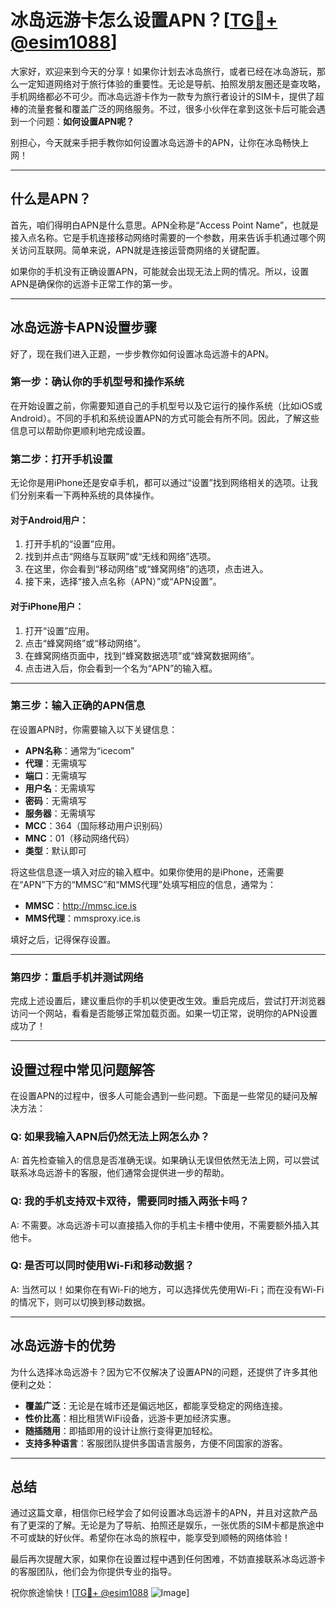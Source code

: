 # 冰岛远游卡怎么设置APN？[[TG💪+ @esim1088](https://t.me/s/esim1088)]

大家好，欢迎来到今天的分享！如果你计划去冰岛旅行，或者已经在冰岛游玩，那么一定知道网络对于旅行体验的重要性。无论是导航、拍照发朋友圈还是查攻略，手机网络都必不可少。而冰岛远游卡作为一款专为旅行者设计的SIM卡，提供了超棒的流量套餐和覆盖广泛的网络服务。不过，很多小伙伴在拿到这张卡后可能会遇到一个问题：**如何设置APN呢？**

别担心，今天就来手把手教你如何设置冰岛远游卡的APN，让你在冰岛畅快上网！

---

## 什么是APN？

首先，咱们得明白APN是什么意思。APN全称是“Access Point Name”，也就是接入点名称。它是手机连接移动网络时需要的一个参数，用来告诉手机通过哪个网关访问互联网。简单来说，APN就是连接运营商网络的关键配置。

如果你的手机没有正确设置APN，可能就会出现无法上网的情况。所以，设置APN是确保你的远游卡正常工作的第一步。

---

## 冰岛远游卡APN设置步骤

好了，现在我们进入正题，一步步教你如何设置冰岛远游卡的APN。

### 第一步：确认你的手机型号和操作系统

在开始设置之前，你需要知道自己的手机型号以及它运行的操作系统（比如iOS或Android）。不同的手机和系统设置APN的方式可能会有所不同。因此，了解这些信息可以帮助你更顺利地完成设置。

### 第二步：打开手机设置

无论你是用iPhone还是安卓手机，都可以通过“设置”找到网络相关的选项。让我们分别来看一下两种系统的具体操作。

#### 对于Android用户：

1. 打开手机的“设置”应用。
2. 找到并点击“网络与互联网”或“无线和网络”选项。
3. 在这里，你会看到“移动网络”或“蜂窝网络”的选项，点击进入。
4. 接下来，选择“接入点名称（APN）”或“APN设置”。

#### 对于iPhone用户：

1. 打开“设置”应用。
2. 点击“蜂窝网络”或“移动网络”。
3. 在蜂窝网络页面中，找到“蜂窝数据选项”或“蜂窝数据网络”。
4. 点击进入后，你会看到一个名为“APN”的输入框。

---

### 第三步：输入正确的APN信息

在设置APN时，你需要输入以下关键信息：

- **APN名称**：通常为“icecom”
- **代理**：无需填写
- **端口**：无需填写
- **用户名**：无需填写
- **密码**：无需填写
- **服务器**：无需填写
- **MCC**：364（国际移动用户识别码）
- **MNC**：01（移动网络代码）
- **类型**：默认即可

将这些信息逐一填入对应的输入框中。如果你使用的是iPhone，还需要在“APN”下方的“MMSC”和“MMS代理”处填写相应的信息，通常为：

- **MMSC**：http://mmsc.ice.is
- **MMS代理**：mmsproxy.ice.is

填好之后，记得保存设置。

---

### 第四步：重启手机并测试网络

完成上述设置后，建议重启你的手机以使更改生效。重启完成后，尝试打开浏览器访问一个网站，看看是否能够正常加载页面。如果一切正常，说明你的APN设置成功了！

---

## 设置过程中常见问题解答

在设置APN的过程中，很多人可能会遇到一些问题。下面是一些常见的疑问及解决方法：

### Q: 如果我输入APN后仍然无法上网怎么办？
A: 首先检查输入的信息是否准确无误。如果确认无误但依然无法上网，可以尝试联系冰岛远游卡的客服，他们通常会提供进一步的帮助。

### Q: 我的手机支持双卡双待，需要同时插入两张卡吗？
A: 不需要。冰岛远游卡可以直接插入你的手机主卡槽中使用，不需要额外插入其他卡。

### Q: 是否可以同时使用Wi-Fi和移动数据？
A: 当然可以！如果你在有Wi-Fi的地方，可以选择优先使用Wi-Fi；而在没有Wi-Fi的情况下，则可以切换到移动数据。

---

## 冰岛远游卡的优势

为什么选择冰岛远游卡？因为它不仅解决了设置APN的问题，还提供了许多其他便利之处：

- **覆盖广泛**：无论是在城市还是偏远地区，都能享受稳定的网络连接。
- **性价比高**：相比租赁WiFi设备，远游卡更加经济实惠。
- **随插随用**：即插即用的设计让旅行变得更加轻松。
- **支持多种语言**：客服团队提供多国语言服务，方便不同国家的游客。

---

## 总结

通过这篇文章，相信你已经学会了如何设置冰岛远游卡的APN，并且对这款产品有了更深的了解。无论是为了导航、拍照还是娱乐，一张优质的SIM卡都是旅途中不可或缺的好伙伴。希望你在冰岛的旅程中，能享受到顺畅的网络体验！

最后再次提醒大家，如果你在设置过程中遇到任何困难，不妨直接联系冰岛远游卡的客服团队，他们会为你提供专业的指导。

祝你旅途愉快！[[TG💪+ @esim1088](https://t.me/s/esim1088) ![Image](https://i.postimg.cc/4NQfJmqS/Snipaste-2025-05-13-00-14-12.png)]